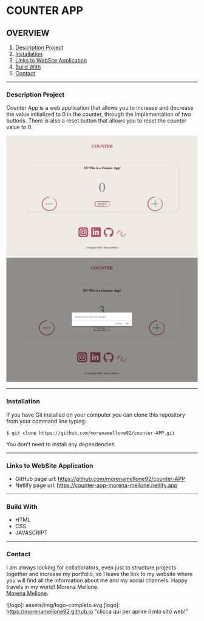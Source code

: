 # COUNTER APP

## OVERVIEW
1. [Description Project](#description-project)
2. [Installation](#installation)
3. [Links to WebSite Application](#links-to-website-application)
4. [Build With](#build-with)
5. [Contact](#contact)
***

### Description Project
Counter App is a web application that allows you to increase and decrease the value initialized to 0 in the counter, through the implementation of two buttons.
There is also a reset button that allows you to reset the counter value to 0.

![Counter](/assets/img/counter.png)
![Counter with pop-up](/assets/img/counter-with-pop-up.png)

***

### Installation
If you have Git installed on your computer you can clone this repository from your command line typing:
```
$ git clone https://github.com/morenamellone92/counter-APP.git
```
You don't need to install any dependencies.

***

### Links to WebSite Application
- GitHub page url: https://github.com/morenamellone92/counter-APP
- Netlify page url: https://counter-app-morena-mellone.netlify.app

***

### Build With
- HTML
- CSS
- JAVASCRIPT

***

### Contact

I am always looking for collaborators, even just to structure projects together and increase my portfolio, so I leave the link to my website where you will find all the information about me and my social channels.
Happy travels in my world!
Morena Mellone.  
[Morena Mellone](https://morenamellone92.github.io). 

![logo]: assets/img/logo-completo.svg
[logo]: https://morenamellone92.github.io "clicca qui per aprire il mio sito web!"






